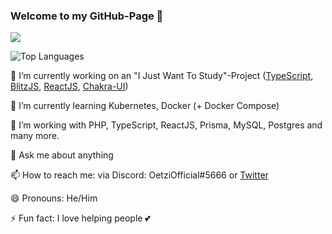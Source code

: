 ### Welcome to my GitHub-Page 👋

![](https://github-readme-stats.vercel.app/api?username=oezguerisbert&show_icons=true&theme=dark)

![Top Languages](https://github-readme-stats.vercel.app/api/top-langs/?username=oezguerisbert&theme=dark)

🔭 I’m currently working on an "I Just Want To Study"-Project ([TypeScript](https://www.typescriptlang.org/), [BlitzJS](https://blitzjs.com/), [ReactJS](https://reactjs.org/), [Chakra-UI](https://chakra-ui.com))

🌱 I’m currently learning Kubernetes, Docker (+ Docker Compose)

🤔 I’m working with PHP, TypeScript, ReactJS, Prisma, MySQL, Postgres and many more.

💬 Ask me about anything

📫 How to reach me: via Discord: OetziOfficial#5666 or [Twitter](https://twitter.com/oezguerisbert)

😄 Pronouns: He/Him

⚡ Fun fact: I love helping people 💕
